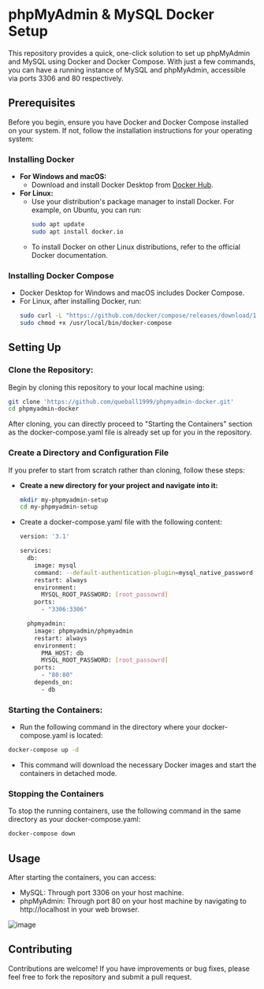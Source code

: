 # phpMyAdmin & MySQL Docker Setup

This repository provides a quick, one-click solution to set up phpMyAdmin and MySQL using Docker and Docker Compose. With just a few commands, you can have a running instance of MySQL and phpMyAdmin, accessible via ports 3306 and 80 respectively.

## Prerequisites

Before you begin, ensure you have Docker and Docker Compose installed on your system. If not, follow the installation instructions for your operating system:

### Installing Docker

- **For Windows and macOS:**
  - Download and install Docker Desktop from [Docker Hub](https://hub.docker.com/?overlay=onboarding).
- **For Linux:**
  - Use your distribution's package manager to install Docker. For example, on Ubuntu, you can run:
    ```bash
    sudo apt update
    sudo apt install docker.io
    ```
  - To install Docker on other Linux distributions, refer to the official Docker documentation.

### Installing Docker Compose

- Docker Desktop for Windows and macOS includes Docker Compose.
- For Linux, after installing Docker, run:
  ```bash
  sudo curl -L "https://github.com/docker/compose/releases/download/1.29.2/docker-compose-$(uname -s)-$(uname -m)" -o /usr/local/bin/docker-compose
  sudo chmod +x /usr/local/bin/docker-compose
  ```
## Setting Up

### Clone the Repository:
Begin by cloning this repository to your local machine using:

```bash
git clone 'https://github.com/queball1999/phpmyadmin-docker.git'
cd phpmyadmin-docker
```
After cloning, you can directly proceed to "Starting the Containers" section as the docker-compose.yaml file is already set up for you in the repository.

### Create a Directory and Configuration File
If you prefer to start from scratch rather than cloning, follow these steps:

- **Create a new directory for your project and navigate into it:**
   ```bash
   mkdir my-phpmyadmin-setup
   cd my-phpmyadmin-setup
   ```
- Create a docker-compose.yaml file with the following content:
   ```bash
   version: '3.1'

   services:
     db:
       image: mysql
       command: --default-authentication-plugin=mysql_native_password
       restart: always
       environment:
         MYSQL_ROOT_PASSWORD: [root_passowrd]
       ports:
         - "3306:3306"

     phpmyadmin:
       image: phpmyadmin/phpmyadmin
       restart: always
       environment:
         PMA_HOST: db
         MYSQL_ROOT_PASSWORD: [root_passowrd]
       ports:
         - "80:80"
       depends_on:
         - db
   ```

### Starting the Containers:
- Run the following command in the directory where your docker-compose.yaml is located:
```bash
docker-compose up -d
```
- This command will download the necessary Docker images and start the containers in detached mode.

### Stopping the Containers
To stop the running containers, use the following command in the same directory as your docker-compose.yaml:

```bash
docker-compose down
```

## Usage
After starting the containers, you can access:

- MySQL: Through port 3306 on your host machine.
- phpMyAdmin: Through port 80 on your host machine by navigating to http://localhost in your web browser.

![image](https://github.com/queball1999/phpmyadmin-docker/assets/57122349/90c13dd9-d936-45ea-b927-6130b6da5c55)


## Contributing
Contributions are welcome! If you have improvements or bug fixes, please feel free to fork the repository and submit a pull request.
